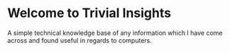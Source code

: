# Welcome to Trivial Insights

A simple technical knowledge base of any information which I have come across and found useful in regards to computers. 



